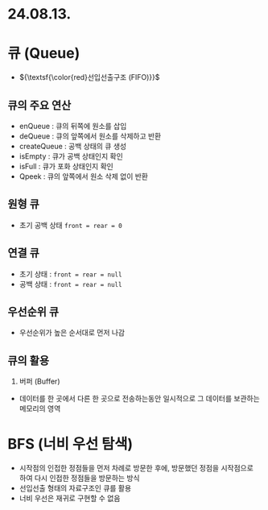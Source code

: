 # 24.08.13.
# 큐 (Queue)
- ${\textsf{\color{red}선입선출구조 (FIFO)}}$

## 큐의 주요 연산
- enQueue : 큐의 뒤쪽에 원소를 삽입
- deQueue : 큐의 앞쪽에서 원소를 삭제하고 반환
- createQueue : 공백 상태의 큐 생성
- isEmpty : 큐가 공백 상태인지 확인
- isFull : 큐가 포화 상태인지 확인
- Qpeek : 큐의 앞쪽에서 원소 삭제 없이 반환

## 원형 큐
- 초기 공백 상태 `front = rear = 0`


## 연결 큐
- 초기 상태 : `front = rear = null`
- 공백 상태 : `front = rear = null`

## 우선순위 큐
- 우선순위가 높은 순서대로 먼저 나감

## 큐의 활용
1. 버퍼 (Buffer)
- 데이터를 한 곳에서 다른 한 곳으로 전송하는동안 일시적으로 그 데이터를 보관하는 메모리의 영역




# BFS (너비 우선 탐색)
- 시작점의 인접한 정점들을 먼저 차례로 방문한 후에, 방문했던 정점을 시작점으로 하여 다시 인접한 정점들을 방문하는 방식
- 선입선출 형태의 자료구조인 큐를 활용
- 너비 우선은 재귀로 구현할 수 없음